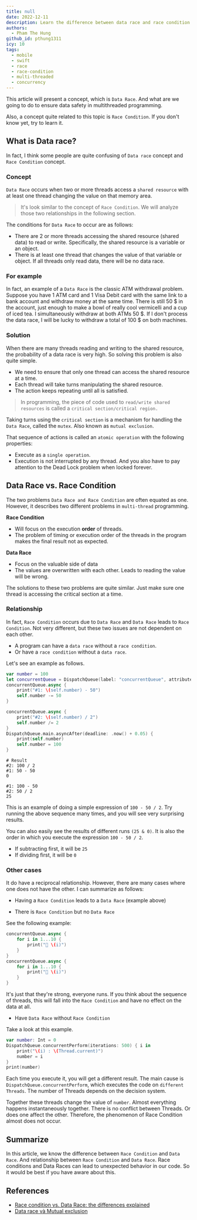 ```yaml
---
title: null
date: 2022-12-11
description: Learn the difference between data race and race condition in multithreaded programming, and discover how mutex and atomic operations ensure data safety by controlling access to shared resources.
authors:
  - Pham The Hung
github_id: pthung1311
icy: 10
tags:
  - mobile
  - swift
  - race
  - race-condition
  - multi-threaded
  - concurrency
---
```


This article will present a concept, which is `Data Race`. And what are we going to do to ensure data safety in multithreaded programming.

Also, a concept quite related to this topic is `Race Condition`. If you don't know yet, try to learn it.

## What is Data race?

In fact, I think some people are quite confusing of `Data race` concept and `Race Condition` concept.

### Concept

`Data Race` occurs when two or more threads access a `shared resource` with at least one thread changing the value on that memory area.

> It's look similar to the concept of `Race Condition`. We will analyze those two relationships in the following section.

The conditions for `Data Race` to occur are as follows:

- There are 2 or more threads accessing the shared resource (shared data) to read or write. Specifically, the shared resource is a variable or an object.
- There is at least one thread that changes the value of that variable or object. If all threads only read data, there will be no data race.

### For example

In fact, an example of a `Data Race` is the classic ATM withdrawal problem. Suppose you have 1 ATM card and 1 Visa Debit card with the same link to a bank account and withdraw money at the same time. There is still 50 \$ in the account, just enough to make a bowl of really cool vermicelli and a cup of iced tea. I simultaneously withdraw at both ATMs 50 \$. If I don't process the data race, I will be lucky to withdraw a total of 100 \$ on both machines.

### Solution

When there are many threads reading and writing to the shared resource, the probability of a data race is very high. So solving this problem is also quite simple.

- We need to ensure that only one thread can access the shared resource at a time.
- Each thread will take turns manipulating the shared resource.
- The action keeps repeating until all is satisfied.

> In programming, the piece of code used to `read/write shared resources` is called a `critical section/critical region.`

Taking turns using the `critical section` is a mechanism for handling the `Data Race`, called the `mutex`. Also known as `mutual exclusion`.

That sequence of actions is called an `atomic operation` with the following properties:

- Execute as a `single operation`.
- Execution is not interrupted by any thread.
  And you also have to pay attention to the Dead Lock problem when locked forever.

## Data Race vs. Race Condition

The two problems `Data Race and Race Condition` are often equated as one. However, it describes two different problems in `multi-thread` programming.

**Race Condition**

- Will focus on the execution **order** of threads.
- The problem of timing or execution order of the threads in the program makes the final result not as expected.

**Data Race**

- Focus on the valuable side of data
- The values are overwritten with each other. Leads to reading the value will be wrong.

The solutions to these two problems are quite similar. Just make sure one thread is accessing the critical section at a time.

### Relationship

In fact, `Race Condition` occurs due to `Data Race` and `Data Race` leads to `Race Condition`. Not very different, but these two issues are not dependent on each other.

- A program can have a `data race` without a `race condition`.
- Or have a `race condition` without a `data race`.

Let's see an example as follows.

```Swift
var number = 100
let concurrentQueue = DispatchQueue(label: "concurrentQueue", attributes: .concurrent)
concurrentQueue.async {
    print("#1: \(self.number) - 50")
    self.number -= 50
}

concurrentQueue.async {
    print("#2: \(self.number) / 2")
    self.number /= 2
}
DispatchQueue.main.asyncAfter(deadline: .now() + 0.05) {
    print(self.number)
    self.number = 100
}
```

```
# Result
#2: 100 / 2
#1: 50 - 50
0

#1: 100 - 50
#2: 50 / 2
25
```

This is an example of doing a simple expression of `100 - 50 / 2`. Try running the above sequence many times, and you will see very surprising results.

You can also easily see the results of different runs `(25 & 0)`. It is also the order in which you execute the expression `100 - 50 / 2`.

- If subtracting first, it will be `25`
- If dividing first, it will be `0`

### Other cases

It do have a reciprocal relationship. However, there are many cases where one does not have the other. I can summarize as follows:

- Having a `Race Condition` leads to a `Data Race` (example above)

- There is `Race Condition` but no `Data Race`

See the following example:

```Swift
concurrentQueue.async {
    for i in 1...10 {
        print("🔴 \(i)")
    }
}
concurrentQueue.async {
    for i in 1...10 {
        print("🔵 \(i)")
    }
}
```

It's just that they're strong, everyone runs. If you think about the sequence of threads, this will fall into the `Race Condition` and have no effect on the data at all.

- Have `Data Race` without `Race Condition`

Take a look at this example.

```Swift
var number: Int = 0
DispatchQueue.concurrentPerform(iterations: 500) { i in
    print("\(i) : \(Thread.current)")
    number = i
}
print(number)
```

Each time you execute it, you will get a different result. The main cause is `DispatchQueue.concurrentPerform`, which executes the code on `different Threads`. The number of Threads depends on the decision system.

Together these threads change the value of `number`. Almost everything happens instantaneously together. There is no conflict between Threads. Or does one affect the other. Therefore, the phenomenon of Race Condition almost does not occur.

## Summarize

In this article, we know the difference between `Race Condition` and `Data Race`. And relationship between `Race Condition` and `Data Race`. Race conditions and Data Races can lead to unexpected behavior in our code. So it would be best if you have aware about this.

## References

- [Race condition vs. Data Race: the differences explained](https://www.avanderlee.com/swift/race-condition-vs-data-race)
- [Data race và Mutual exclusion](https://viblo.asia/p/007-data-race-va-mutual-exclusion-4dbZNGvmlYM)
